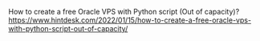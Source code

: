 
How to create a free Oracle VPS with Python script (Out of capacity)?
https://www.hintdesk.com/2022/01/15/how-to-create-a-free-oracle-vps-with-python-script-out-of-capacity/


